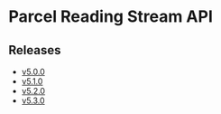 # Parcel Reading Stream API

## Releases

- [v5.0.0](https://TechSysApi.github.io/parcel-reading-stream-api-dist/v5.0.0/ui/?url=../complete-api.yaml)
- [v5.1.0](https://TechSysApi.github.io/parcel-reading-stream-api-dist/v5.1.0/ui/?url=../complete-api.yaml)
- [v5.2.0](https://TechSysApi.github.io/parcel-reading-stream-api-dist/v5.2.0/ui/?url=../complete-api.yaml)
- [v5.3.0](https://TechSysApi.github.io/parcel-reading-stream-api-dist/v5.3.0/ui/?url=../complete-api.yaml)

